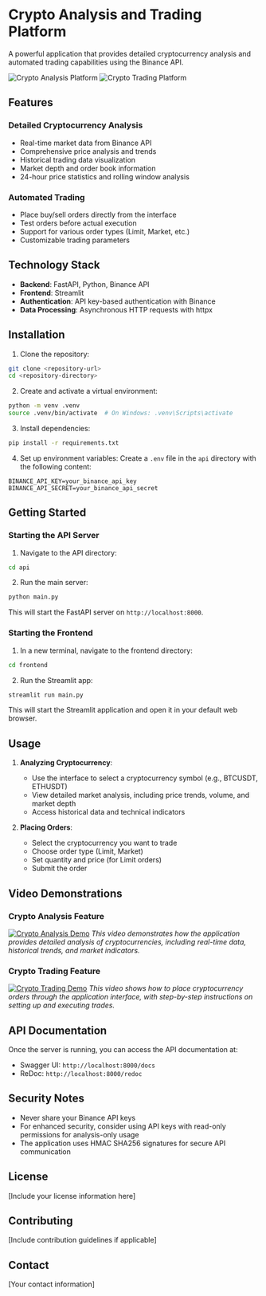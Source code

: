 # Crypto Analysis and Trading Platform

A powerful application that provides detailed cryptocurrency analysis and automated trading capabilities using the Binance API.

![Crypto Analysis Platform](https://placeholder-for-your-video-thumbnail-1.png)
![Crypto Trading Platform](https://placeholder-for-your-video-thumbnail-2.png)

## Features

### Detailed Cryptocurrency Analysis
- Real-time market data from Binance API
- Comprehensive price analysis and trends
- Historical trading data visualization
- Market depth and order book information
- 24-hour price statistics and rolling window analysis

### Automated Trading
- Place buy/sell orders directly from the interface
- Test orders before actual execution
- Support for various order types (Limit, Market, etc.)
- Customizable trading parameters

## Technology Stack

- **Backend**: FastAPI, Python, Binance API
- **Frontend**: Streamlit
- **Authentication**: API key-based authentication with Binance
- **Data Processing**: Asynchronous HTTP requests with httpx

## Installation

1. Clone the repository:
```bash
git clone <repository-url>
cd <repository-directory>
```

2. Create and activate a virtual environment:
```bash
python -m venv .venv
source .venv/bin/activate  # On Windows: .venv\Scripts\activate
```

3. Install dependencies:
```bash
pip install -r requirements.txt
```

4. Set up environment variables:
Create a `.env` file in the `api` directory with the following content:
```
BINANCE_API_KEY=your_binance_api_key
BINANCE_API_SECRET=your_binance_api_secret
```

## Getting Started

### Starting the API Server

1. Navigate to the API directory:
```bash
cd api
```

2. Run the main server:
```bash
python main.py
```

This will start the FastAPI server on `http://localhost:8000`.

### Starting the Frontend

1. In a new terminal, navigate to the frontend directory:
```bash
cd frontend
```

2. Run the Streamlit app:
```bash
streamlit run main.py
```

This will start the Streamlit application and open it in your default web browser.

## Usage

1. **Analyzing Cryptocurrency**:
   - Use the interface to select a cryptocurrency symbol (e.g., BTCUSDT, ETHUSDT)
   - View detailed market analysis, including price trends, volume, and market depth
   - Access historical data and technical indicators

2. **Placing Orders**:
   - Select the cryptocurrency you want to trade
   - Choose order type (Limit, Market)
   - Set quantity and price (for Limit orders)
   - Submit the order

## Video Demonstrations

### Crypto Analysis Feature
[![Crypto Analysis Demo](https://placeholder-for-your-video-thumbnail-1.png)](https://your-video-link-1)
*This video demonstrates how the application provides detailed analysis of cryptocurrencies, including real-time data, historical trends, and market indicators.*

### Crypto Trading Feature
[![Crypto Trading Demo](https://placeholder-for-your-video-thumbnail-2.png)](https://your-video-link-2)
*This video shows how to place cryptocurrency orders through the application interface, with step-by-step instructions on setting up and executing trades.*

## API Documentation

Once the server is running, you can access the API documentation at:
- Swagger UI: `http://localhost:8000/docs`
- ReDoc: `http://localhost:8000/redoc`

## Security Notes

- Never share your Binance API keys
- For enhanced security, consider using API keys with read-only permissions for analysis-only usage
- The application uses HMAC SHA256 signatures for secure API communication

## License

[Include your license information here]

## Contributing

[Include contribution guidelines if applicable]

## Contact

[Your contact information]
